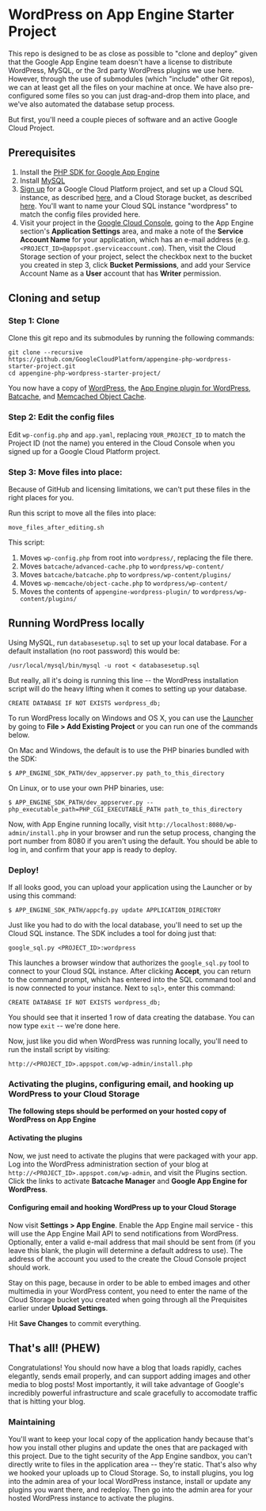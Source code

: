 # WordPress on App Engine Starter Project

This repo is designed to be as close as possible to "clone and deploy" given that the Google App Engine
team doesn't have a license to distribute WordPress, MySQL, or the 3rd party WordPress plugins we use here.
However, through the use of submodules (which "include" other Git repos), we can at least get all the files on
your machine at once. We have also pre-configured some files so you can just drag-and-drop them into place,
and we've also automated the database setup process.

But first, you'll need a couple pieces of software and an active Google Cloud Project.

## Prerequisites

1. Install the [PHP SDK for Google App Engine](https://developers.google.com/appengine/downloads#Google_App_Engine_SDK_for_PHP)
2. Install [MySQL](http://dev.mysql.com/downloads/)
3. [Sign up](http://cloud.google.com/console) for a Google Cloud Platform project, and
set up a Cloud SQL instance, as described [here](https://developers.google.com/cloud-sql/docs/instances), and a 
Cloud Storage bucket, as described [here](https://developers.google.com/storage/docs/signup). You'll want to name 
your Cloud SQL instance "wordpress" to match the config files provided here.
4. Visit your project in the
[Google Cloud Console](http://cloud.google.com/console), going to the App Engine section's **Application Settings**
area, and make a note of the **Service Account Name** for your application, which has an e-mail address 
(e.g. `<PROJECT_ID>@appspot.gserviceaccount.com`). Then, visit the Cloud Storage section of your project,
select the checkbox next to the bucket you created in step 3, click 
**Bucket Permissions**, and add your Service Account Name as a **User** account that has **Writer** permission.

## Cloning and setup

### Step 1: Clone

Clone this git repo and its submodules by running the following commands:
   
    git clone --recursive https://github.com/GoogleCloudPlatform/appengine-php-wordpress-starter-project.git
    cd appengine-php-wordpress-starter-project/
    
You now have a copy of [WordPress](http://wordpress.org/), the 
[App Engine plugin for WordPress](http://wordpress.org/plugins/google-app-engine/),
[Batcache](http://wordpress.org/plugins/batcache/), and 
[Memcached Object Cache](http://wordpress.org/plugins/memcached/).

### Step 2: Edit the config files

Edit `wp-config.php` and `app.yaml`, replacing `YOUR_PROJECT_ID` to match the Project ID (not the name) you entered
in the Cloud Console when you signed up for a Google Cloud Platform project.

### Step 3: Move files into place:

Because of GitHub and licensing limitations, we can't put these files in the right places for you. 

Run this script to move all the files into place:

    move_files_after_editing.sh

This script: 

1. Moves `wp-config.php` from root into `wordpress/`, replacing the file there.
2. Moves `batcache/advanced-cache.php` to `wordpress/wp-content/`
3. Moves `batcache/batcache.php` to `wordpress/wp-content/plugins/`
4. Moves `wp-memcache/object-cache.php` to `wordpress/wp-content/`
5. Moves the contents of `appengine-wordpress-plugin/` to `wordpress/wp-content/plugins/`

## Running WordPress locally

Using MySQL, run `databasesetup.sql` to set up your local database. For a default installation (no root password) 
this would be: 

    /usr/local/mysql/bin/mysql -u root < databasesetup.sql
    
But really, all it's doing is running this line -- the WordPress installation script will do the heavy lifting
when it comes to setting up your database. 

    CREATE DATABASE IF NOT EXISTS wordpress_db;

To run WordPress locally on Windows and OS X, you can use the 
[Launcher](https://developers.google.com/appengine/downloads#Google_App_Engine_SDK_for_PHP) 
by going to **File > Add Existing Project** or you can run one of the commands below. 

On Mac and Windows, the default is to use the PHP binaries bundled with the SDK:

    $ APP_ENGINE_SDK_PATH/dev_appserver.py path_to_this_directory

On Linux, or to use your own PHP binaries, use:

    $ APP_ENGINE_SDK_PATH/dev_appserver.py --php_executable_path=PHP_CGI_EXECUTABLE_PATH path_to_this_directory
    
Now, with App Engine running locally, visit `http://localhost:8080/wp-admin/install.php` in your browser and run 
the setup process, changing the port number from 8080 if you aren't using the default. 
You should be able to log in, and confirm that your app is ready to deploy. 

### Deploy!

If all looks good, you can upload your application using the Launcher or by using this command:

    $ APP_ENGINE_SDK_PATH/appcfg.py update APPLICATION_DIRECTORY
    
Just like you had to do with the local database, you'll need to set up the Cloud SQL instance. The SDK includes
a tool for doing just that:

    google_sql.py <PROJECT_ID>:wordpress
    
This launches a browser window that authorizes the `google_sql.py` tool to connect to your Cloud SQL instance.
After clicking **Accept**, you can return to the command prompt, which has entered into the SQL command tool
and is now connected to your instance. Next to `sql>`, enter this command:

    CREATE DATABASE IF NOT EXISTS wordpress_db;    
    
You should see that it inserted 1 row of data creating the database. You can now type `exit` -- we're done here.

Now, just like you did when WordPress was running locally, you'll need to run the install script by visiting:

    http://<PROJECT_ID>.appspot.com/wp-admin/install.php

### Activating the plugins, configuring email, and hooking up WordPress to your Cloud Storage

**The following steps should be performed on your hosted copy of WordPress on App Engine**

#### Activating the plugins

Now, we just need to activate the plugins that were packaged with your app. Log into the WordPress 
administration section of your blog at `http://<PROJECT_ID>.appspot.com/wp-admin`, and visit the 
Plugins section. Click the links to activate **Batcache Manager** and **Google App Engine for WordPress**.

#### Configuring email and hooking WordPress up to your Cloud Storage

Now visit **Settings > App Engine**. Enable the App Engine mail service - this will use the App Engine Mail 
API to send notifications from WordPress. Optionally, enter a valid e-mail address that mail should be sent
from (if you leave this blank, the plugin will determine a default address to use). The address of the account 
you used to the create the Cloud Console project should work.

Stay on this page, because in order to be able to embed images and other multimedia in your WordPress content,
you need to enter the name of the Cloud Storage bucket you created when going through all the Prequisites earlier
under **Upload Settings**. 

Hit **Save Changes** to commit everything.

## That's all! (PHEW)

Congratulations! You should now have a blog that loads rapidly, caches elegantly, 
sends email properly, and can support adding images and other media to blog posts! Most importantly, 
it will take advantage of Google's incredibly powerful infrastructure and scale gracefully to
accomodate traffic that is hitting your blog.

### Maintaining

You'll want to keep your local copy of the application handy because that's how you install other plugins and update
the ones that are packaged with this project. Due to the tight security of the
App Engine sandbox, you can't directly write to files in the application area -- they're static. That's
also why we hooked your uploads up to Cloud Storage. So, to install plugins, you log into the admin area
of your local WordPress instance, install or update any plugins you want there, and
redeploy. Then go into the admin area for your hosted WordPress instance to activate the plugins. 
